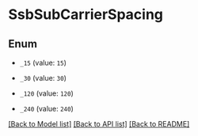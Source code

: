 # SsbSubCarrierSpacing

## Enum


* `_15` (value: `15`)

* `_30` (value: `30`)

* `_120` (value: `120`)

* `_240` (value: `240`)


[[Back to Model list]](../README.md#documentation-for-models) [[Back to API list]](../README.md#documentation-for-api-endpoints) [[Back to README]](../README.md)


